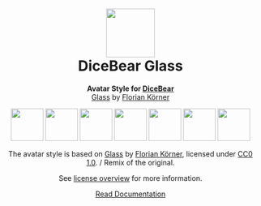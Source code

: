 <h1 align="center"><img src="https://dicebear.com/logo-readme.svg" width="96" /> <br />DiceBear Glass</h1>
<p align="center">
  <strong>Avatar Style for <a href="https://dicebear.com/">DiceBear</a></strong><br />
  <a href="https://www.dicebear.com">Glass</a> by <a href="https://www.dicebear.com">Florian Körner</a>
</p>

<p align="center">
  <img src="https://api.dicebear.com/6.x/glass/svg?seed=Mimi" width="64" />
  <img src="https://api.dicebear.com/6.x/glass/svg?seed=Sasha" width="64" />
  <img src="https://api.dicebear.com/6.x/glass/svg?seed=Lilly" width="64" />
  <img src="https://api.dicebear.com/6.x/glass/svg?seed=Tigger" width="64" />
  <img src="https://api.dicebear.com/6.x/glass/svg?seed=Bella" width="64" />
  <img src="https://api.dicebear.com/6.x/glass/svg?seed=Zoe" width="64" />
  <img src="https://api.dicebear.com/6.x/glass/svg?seed=Kitty" width="64" />
</p>

<p align="center">
  The avatar style is based on <a href="https://www.dicebear.com">Glass</a> by
  <a href="https://www.dicebear.com">Florian Körner</a>, licensed under
  <a href="https://creativecommons.org/publicdomain/zero/1.0/">CC0 1.0</a>. / Remix of the original.
</p>
<p align="center">
  See <a href="https://dicebear.com/licenses">license overview</a> for more information.
</p>

<p align="center">
  <a href="https://dicebear.com/styles/glass">
    Read Documentation
  </a>
</p>
